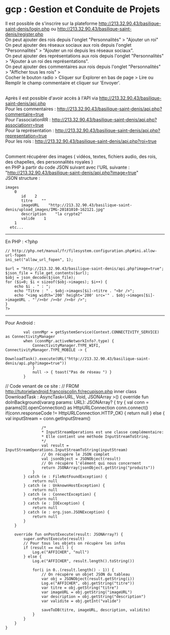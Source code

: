 # gcp : Gestion et Conduite de Projets

Il est possible de s'inscrire sur la plateforme http://213.32.90.43/basilique-saint-denis/login.php ou http://213.32.90.43/basilique-saint-denis/register.php<br />
On peut ajouter des rois depuis l'onglet "Personnalités" > "Ajouter un roi"<br />
On peut ajouter des réseaux sociaux aux rois depuis l'onglet "Personnalités" > "Ajouter un roi depuis les réseaux sociaux".<br />
On peut ajouter des représentations aux rois depuis l'onglet "Personnalités" > "Ajouter à un roi des représentations".<br />
On peut ajouter des commentaires aux rois depuis l'onglet "Personnalités" > "Afficher tous les rois" > <br />Cocher le bouton radio > Cliquer sur Explorer en bas de page > Lire ou Remplir le champ commentaire et cliquer sur 'Envoyer'.<br /><br />

Après il est possible d'avoir accès à l'API via http://213.32.90.43/basilique-saint-denis/api.php<br />
Pour les commentaires : http://213.32.90.43/basilique-saint-denis/api.php?commentaire=true<br />
Pour l'associationRR : http://213.32.90.43/basilique-saint-denis/api.php?associationrr=true<br />
Pour la représentation : http://213.32.90.43/basilique-saint-denis/api.php?representation=true<br />
Pour les rois : http://213.32.90.43/basilique-saint-denis/api.php?roi=true<br /><br />

Comment récupérer des images ( vidéos, textes, fichiers audio, des rois, des chapelles, des personnalités royales ) <br />en PHP à partir du code JSON suivant avec l'URL suivante : "http://213.32.90.43/basilique-saint-denis/api.php?image=true"
<br />
JSON structure :

    images
        0
           id    2
           titre    ""
           imageURL    "http://213.32.90.43/basilique-saint-denis/upload_images/IMG-20181010-162121.jpg"
           description    "la crypte2"
           valide    1
        1
      etc...

------------------
En PHP :
    <?php

    // http://php.net/manual/fr/filesystem.configuration.php#ini.allow-url-fopen
    ini_set("allow_url_fopen", 1);

    $url = "http://213.32.90.43/basilique-saint-denis/api.php?image=true";
    $json_file = file_get_contents($url);
    $obj = json_decode($json_file);
    for ($i=0; $i < sizeof($obj->images); $i++) {
        echo $i . " : ";
        echo "Titre : " . $obj->images[$i]->titre . "<br />";
        echo "<img width='200' height='200' src='" . $obj->images[$i]->imageURL . "'/><br /><br /><br />";
    }
    ?>

---------------
Pour Android :

            val connMgr = getSystemService(Context.CONNECTIVITY_SERVICE) as ConnectivityManager
            when (connMgr.activeNetworkInfo?.type) {
                ConnectivityManager.TYPE_WIFI, ConnectivityManager.TYPE_MOBILE -> {                    
                    DownloadTask().execute(URL("http://213.32.90.43/basilique-saint-denis/api.php?image=true"))
                }
                null -> { toast("Pas de réseau ") }
            }
   // Code venant de ce site :
    // FROM http://tutorielandroid.francoiscolin.fr/recupjson.php
    inner class DownloadTask : AsyncTask<URL, Void, JSONArray >() {
        override fun doInBackground(vararg params: URL): JSONArray?  {
            try {
                val conn = params[0].openConnection() as HttpURLConnection
                conn.connect()
                if(conn.responseCode != HttpURLConnection.HTTP_OK) {
                    return null
                } else {
                    val inputStream = conn.getInputStream()

                    /*
                    * InputStreamOperations est une classe complémentaire:
                    * Elle contient une méthode InputStreamToString.
                    */
                    val result = InputStreamOperations.InputStreamToString(inputStream)
                    // On récupère le JSON complet
                    val jsonObject = JSONObject(result)
                    // On récupère l'élément qui nous concernent
                    return JSONArray(jsonObject.getString("produits"))
                }
            } catch (e : FileNotFoundException) {
                return null
            } catch (e : UnknownHostException) {
                return null
            } catch (e : ConnectException) {
                return null
            } catch (e : IOException) {
                return null
            } catch (e : org.json.JSONException) {
                return null
            }
        }

        override fun onPostExecute(result: JSONArray?) {
            super.onPostExecute(result)
            // Pour tous les objets on récupère les infos
            if (result == null ) {
                Log.e("AFFICHER", "null")
            } else {
                Log.e("AFFICHER", result.length().toString())

                for(i in 0..(result.length() - 1)) {
                    // On récupère un objet JSON du tableau
                    var obj = JSONObject(result.getString(i))
                    Log.e("AFFICHER", obj.getString("titre"))
                    var titre = obj.getString("titre")
                    var imageURL = obj.getString("imageURL")
                    var description = obj.getString("description")
                    var validite = obj.getInt("valide")                    

                    saveToDB(titre, imageURL, description, validite)
                }
            }
        }
    }
